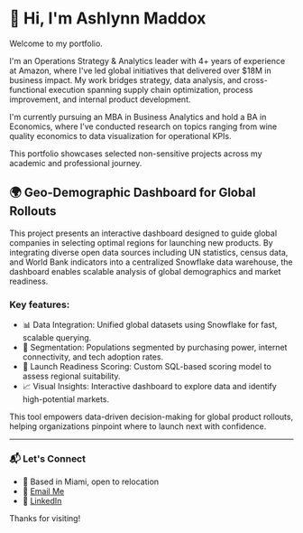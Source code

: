 # 👋 Hi, I'm Ashlynn Maddox

Welcome to my portfolio.

I'm an Operations Strategy & Analytics leader with 4+ years of experience at Amazon, where I've led global initiatives that delivered over $18M in business impact. My work bridges strategy, data analysis, and cross-functional execution spanning supply chain optimization, process improvement, and internal product development.

I'm currently pursuing an MBA in Business Analytics and hold a BA in Economics, where I’ve conducted research on topics ranging from wine quality economics to data visualization for operational KPIs.

This portfolio showcases selected non-sensitive projects across my academic and professional journey.


## 🌍 Geo-Demographic Dashboard for Global Rollouts
This project presents an interactive dashboard designed to guide global companies in selecting optimal regions for launching new products. By integrating diverse open data sources including UN statistics, census data, and World Bank indicators into a centralized Snowflake data warehouse, the dashboard enables scalable analysis of global demographics and market readiness.

### Key features:

- 📊 Data Integration: Unified global datasets using Snowflake for fast, scalable querying.
- 🧩 Segmentation: Populations segmented by purchasing power, internet connectivity, and tech adoption rates.
- 🧠 Launch Readiness Scoring: Custom SQL-based scoring model to assess regional suitability.
- 📈 Visual Insights: Interactive dashboard to explore data and identify high-potential markets.

This tool empowers data-driven decision-making for global product rollouts, helping organizations pinpoint where to launch next with confidence.

---

### 📬 Let's Connect

- 📍 Based in Miami, open to relocation  
- 📧 [Email Me](mailto:maddoas@proton.me)  
- 💼 [LinkedIn](https://www.linkedin.com/in/ashlynnmaddox)

Thanks for visiting!
